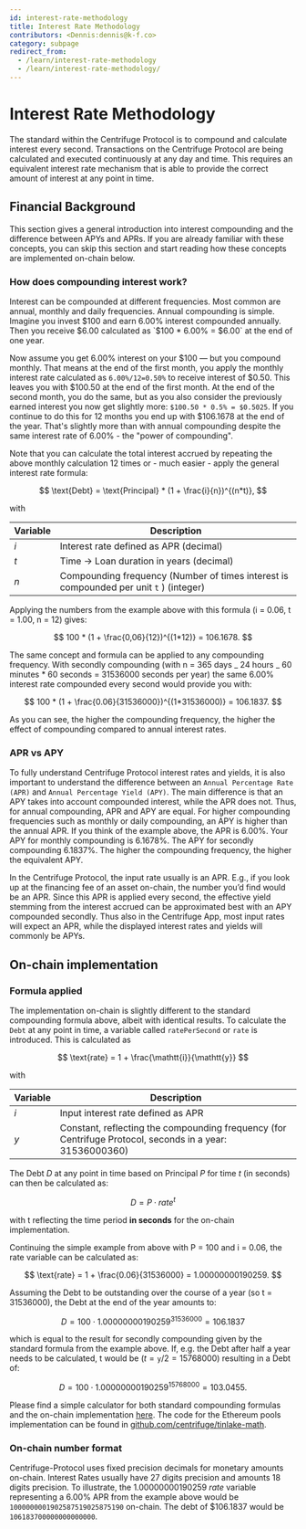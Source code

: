 ```yaml
---
id: interest-rate-methodology
title: Interest Rate Methodology
contributors: <Dennis:dennis@k-f.co>
category: subpage
redirect_from:
  - /learn/interest-rate-methodology
  - /learn/interest-rate-methodology/
---
```


# Interest Rate Methodology

The standard within the Centrifuge Protocol is to compound and calculate interest every second.
Transactions on the Centrifuge Protocol are being calculated and executed continuously at any day and time. This requires an equivalent interest rate mechanism that is able to provide the correct amount of interest at any point in time.

## Financial Background

This section gives a general introduction into interest compounding and the difference between APYs and APRs. If you are already familiar with these concepts, you can skip this section and start reading how these concepts are implemented on-chain below.

### How does compounding interest work?

Interest can be compounded at different frequencies. Most common are annual, monthly and daily frequencies. Annual compounding is simple. Imagine you invest $100 and earn 6.00% interest compounded annually. Then you receive $6.00 calculated as `$100 * 6.00% = $6.00` at the end of one year.

Now assume you get 6.00% interest on your \$100 — but you compound monthly. That means at the end of the first month, you apply the monthly interest rate calculated as `6.00%/12=0.50%` to receive interest of \$0.50. This leaves you with \$100.50 at the end of the first month. At the end of the second month, you do the same, but as you also consider the previously earned interest you now get slightly more: `$100.50 * 0.5% = $0.5025`. If you continue to do this for 12 months you end up with \$106.1678 at the end of the year. That's slightly more than with annual compounding despite the same interest rate of 6.00% - the "power of compounding".

Note that you can calculate the total interest accrued by repeating the above monthly calculation 12 times or - much easier - apply the general interest rate formula:

$$
\text{Debt} = \text{Principal} * (1 + \frac{i}{n})^{(n*t)},
$$

with

| Variable | Description                                                                            |
| -------- | -------------------------------------------------------------------------------------- |
| $i$      | Interest rate defined as APR (decimal)                                                 |
| $t$      | Time -> Loan duration in years (decimal)                                               |
| $n$      | Compounding frequency (Number of times interest is compounded per unit `t` ) (integer) |

Applying the numbers from the example above with this formula (i = 0.06, t = 1.00, n = 12) gives:

$$
100 * (1 + \frac{0,06}{12})^{(1*12)} = 106.1678.
$$

The same concept and formula can be applied to any compounding frequency. With secondly compounding (with n = 365 days _ 24 hours _ 60 minutes \* 60 seconds = 31536000 seconds per year) the same 6.00% interest rate compounded every second would provide you with:

$$
100 * (1 + \frac{0.06}{31536000})^{(1*31536000)} = 106.1837.
$$

As you can see, the higher the compounding frequency, the higher the effect of compounding compared to annual interest rates.

### APR vs APY

To fully understand Centrifuge Protocol interest rates and yields, it is also important to understand the difference between an `Annual Percentage Rate (APR)` and `Annual Percentage Yield (APY)`. The main difference is that an APY takes into account compounded interest, while the APR does not. Thus, for annual compounding, APR and APY are equal. For higher compounding frequencies such as monthly or daily compounding, an APY is higher than the annual APR. If you think of the example above, the APR is 6.00%. Your APY for monthly compounding is 6.1678%. The APY for secondly compounding 6.1837%. The higher the compounding frequency, the higher the equivalent APY.

In the Centrifuge Protocol, the input rate usually is an APR. E.g., if you look up at the financing fee of an asset on-chain, the number you’d find would be an APR. Since this APR is applied every second, the effective yield stemming from the interest accrued can be approximated best with an APY compounded secondly. Thus also in the Centrifuge App, most input rates will expect an APR, while the displayed interest rates and yields will commonly be APYs.

## On-chain implementation

### Formula applied

The implementation on-chain is slightly different to the standard compounding formula above, albeit with identical results.
To calculate the `Debt` at any point in time, a variable called `ratePerSecond` or `rate` is introduced. This is calculated as

$$
\text{rate} = 1 + \frac{\mathtt{i}}{\mathtt{y}}
$$

with

| Variable | Description                                                                                              |
| -------- | -------------------------------------------------------------------------------------------------------- |
| $i$      | Input interest rate defined as APR                                                                       |
| $y$      | Constant, reflecting the compounding frequency (for Centrifuge Protocol, seconds in a year: 31536000360) |

The Debt $D$ at any point in time based on Principal $P$ for time $t$ (in seconds) can then be calculated as:

$$
D = P \cdot rate^{t}
$$

with t reflecting the time period **in seconds** for the on-chain implementation.

Continuing the simple example from above with P = 100 and i = 0.06, the $\text{rate}$ variable can be calculated as:

$$
\text{rate}  = 1 + \frac{0.06}{31536000} = 1.00000000190259.
$$

Assuming the Debt to be outstanding over the course of a year (so t = 31536000), the Debt at the end of the year amounts to:

$$
D = 100 \cdot 1.00000000190259^{31536000} = 106.1837
$$

which is equal to the result for secondly compounding given by the standard formula from the example above. If, e.g. the Debt after half a year needs to be calculated, t would be $(t = \mathtt{y} / 2 = 15768000)$ resulting in a Debt of:

$$
D = 100 \cdot 1.00000000190259^{15768000} = 103.0455.
$$

Please find a simple calculator for both standard compounding formulas and the on-chain implementation [here](https://docs.google.com/spreadsheets/d/1Q4UMWtyRwhITqOvJtNd7N2IwKZsT0ihEASOFdWKSJVM/edit#gid=0). The code for the Ethereum pools implementation can be found in [github.com/centrifuge/tinlake-math](https://github.com/centrifuge/tinlake-math).

### On-chain number format

Centrifuge-Protocol uses fixed precision decimals for monetary amounts on-chain. Interest Rates usually have 27 digits precision and amounts 18 digits precision. To illustrate, the 1.00000000190259 $rate$ variable representing a 6.00% APR from the example above would be `1000000001902587519025875190` on-chain. The debt of \$106.1837 would be `106183700000000000000`.
